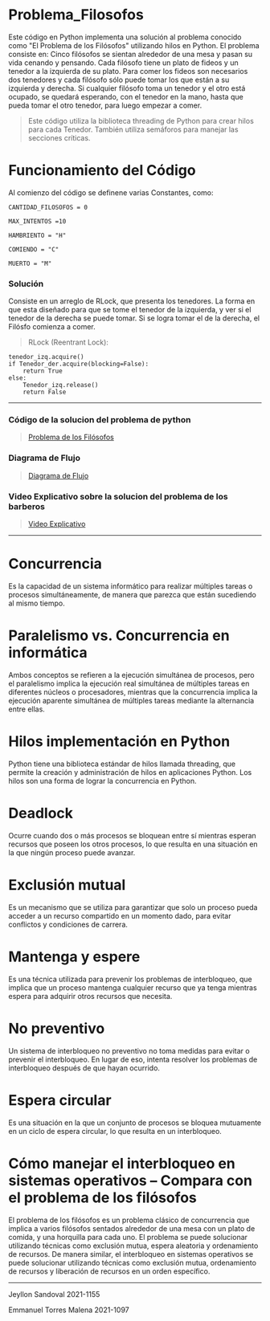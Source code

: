 # Problema_Filosofos

Este código en Python implementa una solución al problema conocido como "El Problema de los Filósofos" utilizando hilos en Python. El problema consiste en: Cinco filósofos se sientan alrededor de una mesa y pasan su vida cenando y pensando. Cada filósofo tiene un plato de fideos y un tenedor a la izquierda de su plato. Para comer los fideos son necesarios dos tenedores y cada filósofo sólo puede tomar los que están a su izquierda y derecha. Si cualquier filósofo toma un tenedor y el otro está ocupado, se quedará esperando, con el tenedor en la mano, hasta que pueda tomar el otro tenedor, para luego empezar a comer. 
> Este código utiliza la biblioteca threading de Python para crear hilos para cada Tenedor. También utiliza semáforos para manejar las secciones críticas.

# Funcionamiento del Código
Al comienzo del código se definene varias Constantes, como:

`CANTIDAD_FILOSOFOS = 0`

`MAX_INTENTOS =10`

`HAMBRIENTO = "H"`

`COMIENDO = "C"`

`MUERTO = "M"`

### Solución

Consiste en un arreglo de RLock, que presenta los tenedores. La forma en que esta diseñado para que se tome el tenedor de la izquierda, y ver si el tenedor de la derecha se puede tomar. Si se logra tomar el de la derecha, el Filósfo comienza a comer.

> RLock (Reentrant Lock):

<pre><code>tenedor_izq.acquire()
if Tenedor_der.acquire(blocking=False):
    return True
else:
    Tenedor_izq.release()
    return False
</code></pre>

***
### Código de la solucion del problema de python

> [Problema de los Filósofos](https://github.com/EmmanuelETM/Problema_Filosofos/blob/main/Problema_Filosofos.py)
> 
### Diagrama de Flujo

> [Diagrama de Flujo](https://github.com/EmmanuelETM/Problema_Filosofos/blob/main/Diagrama%20del%20problema%20de%20los%20filosofos.png)

### Video Explicativo sobre la solucion del problema de los barberos

> [Video Explicativo](https://miucateciedu-my.sharepoint.com/:v:/g/personal/20211155_miucateci_edu_do/EYnSq10pPTVJhfvMNnj8OPYBksV_n3fiQ_sL9aYX3-BVeQ?e=ATFvko)

***

# Concurrencia 
Es la capacidad de un sistema informático para realizar múltiples tareas o procesos simultáneamente, de manera que parezca que están sucediendo al mismo tiempo.


# Paralelismo vs. Concurrencia en informática
Ambos conceptos se refieren a la ejecución simultánea de procesos, pero el paralelismo implica la ejecución real simultánea de múltiples tareas en diferentes núcleos o procesadores, mientras que la concurrencia implica la ejecución aparente simultánea de múltiples tareas mediante la alternancia entre ellas.


# Hilos implementación en Python
Python tiene una biblioteca estándar de hilos llamada threading, que permite la creación y administración de hilos en aplicaciones Python. Los hilos son una forma de lograr la concurrencia en Python.


# Deadlock
Ocurre cuando dos o más procesos se bloquean entre sí mientras esperan recursos que poseen los otros procesos, lo que resulta en una situación en la que ningún proceso puede avanzar.


# Exclusión mutual
Es un mecanismo que se utiliza para garantizar que solo un proceso pueda acceder a un recurso compartido en un momento dado, para evitar conflictos y condiciones de carrera.


# Mantenga y espere
Es una técnica utilizada para prevenir los problemas de interbloqueo, que implica que un proceso mantenga cualquier recurso que ya tenga mientras espera para adquirir otros recursos que necesita.

# No preventivo
Un sistema de interbloqueo no preventivo no toma medidas para evitar o prevenir el interbloqueo. En lugar de eso, intenta resolver los problemas de interbloqueo después de que hayan ocurrido.


# Espera circular
Es una situación en la que un conjunto de procesos se bloquea mutuamente en un ciclo de espera circular, lo que resulta en un interbloqueo.


# Cómo manejar el interbloqueo en sistemas operativos – Compara con el problema de los filósofos
El problema de los filósofos es un problema clásico de concurrencia que implica a varios filósofos sentados alrededor de una mesa con un plato de comida, y una horquilla para cada uno. El problema se puede solucionar utilizando técnicas como exclusión mutua, espera aleatoria y ordenamiento de recursos. De manera similar, el interbloqueo en sistemas operativos se puede solucionar utilizando técnicas como exclusión mutua, ordenamiento de recursos y liberación de recursos en un orden específico.

***

Jeyllon Sandoval 2021-1155

Emmanuel Torres Malena 2021-1097

